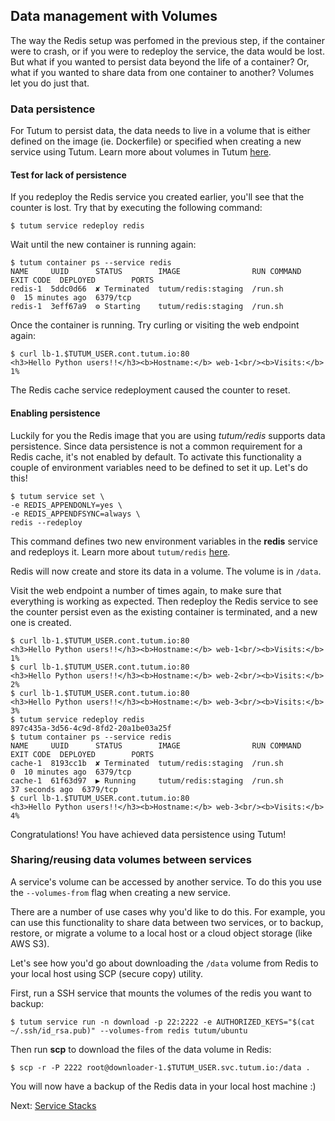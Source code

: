 ## Data management with Volumes

The way the Redis setup was perfomed in the previous step, if the container were to crash, or if you were to redeploy the service, the data would be lost. But what if you wanted to persist data beyond the life of a container? Or, what if you wanted to share data from one container to another? Volumes let you do just that.

### Data persistence 

For Tutum to persist data, the data needs to live in a volume that is either defined on the image (ie. Dockerfile) or specified when creating a new service using Tutum. Learn more about volumes in Tutum [here](https://support.tutum.co/support/solutions/articles/5000520731-volumes).  

#### Test for lack of persistence

If you redeploy the Redis service you created earlier, you'll see that the counter is lost. Try that by executing the following command:

``` 
$ tutum service redeploy redis
```

Wait until the new container is running again:

```
$ tutum container ps --service redis
NAME     UUID      STATUS        IMAGE                RUN COMMAND      EXIT CODE  DEPLOYED        PORTS
redis-1  5ddc0d66  ✘ Terminated  tutum/redis:staging  /run.sh                  0  15 minutes ago  6379/tcp
redis-1  3eff67a9  ⚙ Starting    tutum/redis:staging  /run.sh
```

Once the container is running. Try curling or visiting the web endpoint again: 

    $ curl lb-1.$TUTUM_USER.cont.tutum.io:80
    <h3>Hello Python users!!</h3><b>Hostname:</b> web-1<br/><b>Visits:</b> 1%

The Redis cache service redeployment caused the counter to reset. 

#### Enabling persistence

Luckily for you the Redis image that you are using *tutum/redis* supports data persistence. Since data persistence is not a common requirement for a Redis cache, it's not enabled by default. To activate this functionality a couple of environment variables need to be defined to set it up. Let's do this!

```
$ tutum service set \
-e REDIS_APPENDONLY=yes \
-e REDIS_APPENDFSYNC=always \
redis --redeploy
```
This command defines two new environment variables in the **redis** service and redeploys it. Learn more about `tutum/redis` [here](https://github.com/tutumcloud/tutum-docker-redis). 

Redis will now create and store its data in a volume. The volume is in `/data`. 

Visit the web endpoint a number of times again, to make sure that everything is working as expected. Then redeploy the Redis service to see the counter persist even as the existing container is terminated, and a new one is created. 

    $ curl lb-1.$TUTUM_USER.cont.tutum.io:80
    <h3>Hello Python users!!</h3><b>Hostname:</b> web-1<br/><b>Visits:</b> 1%
    $ curl lb-1.$TUTUM_USER.cont.tutum.io:80
    <h3>Hello Python users!!</h3><b>Hostname:</b> web-2<br/><b>Visits:</b> 2%
    $ curl lb-1.$TUTUM_USER.cont.tutum.io:80
    <h3>Hello Python users!!</h3><b>Hostname:</b> web-3<br/><b>Visits:</b> 3%  
    $ tutum service redeploy redis
    897c435a-3d56-4c9d-8fd2-20a1be03a25f
    $ tutum container ps --service redis
    NAME     UUID      STATUS        IMAGE                RUN COMMAND      EXIT CODE  DEPLOYED        PORTS
    cache-1  8193cc1b  ✘ Terminated  tutum/redis:staging  /run.sh                  0  10 minutes ago  6379/tcp
    cache-1  61f63d97  ▶ Running     tutum/redis:staging  /run.sh                     37 seconds ago  6379/tcp
    $ curl lb-1.$TUTUM_USER.cont.tutum.io:80
    <h3>Hello Python users!!</h3><b>Hostname:</b> web-3<br/><b>Visits:</b> 4%  
    
Congratulations! You have achieved data persistence using Tutum!

### Sharing/reusing data volumes between services

A service's volume can be accessed by another service. To do this you use the `--volumes-from` flag when creating a new service. 

There are a number of use cases why you'd like to do this. For example, you can use this functionality to share data between two services, or to backup, restore, or migrate a volume to a local host or a cloud object storage (like AWS S3). 

Let's see how you'd go about downloading the `/data` volume from Redis to your local host using SCP (secure copy) utility.

First, run a SSH service that mounts the volumes of the redis you want to backup:

```
$ tutum service run -n download -p 22:2222 -e AUTHORIZED_KEYS="$(cat ~/.ssh/id_rsa.pub)" --volumes-from redis tutum/ubuntu
``` 

Then run **scp** to download the files of the data volume in Redis:

```
$ scp -r -P 2222 root@downloader-1.$TUTUM_USER.svc.tutum.io:/data .
```

You will now have a backup of the Redis data in your local host machine :)


Next: [Service Stacks](https://support.tutum.co/support/solutions/articles/5000539711)